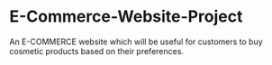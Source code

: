 # E-Commerce-Website-Project
An E-COMMERCE website which will be useful for customers to buy cosmetic products based on their preferences.
